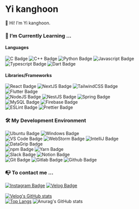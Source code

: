 # Yi kanghoon

👋 Hi! I'm Yi kanghoon.<br>

### 🌱 I’m Currently Learning ...

#### Languages

![C Badge](https://img.shields.io/badge/-C-A8B9CC?style=flat-square&logo=C&logoColor=ffffff&labelColor=282828) ![C++ Badge](https://img.shields.io/badge/-C++-00599C?style=flat-square&logo=C%2B%2B&logoColor=ffffff&labelColor=282828) ![Python Badge](https://img.shields.io/badge/-Python-3776AB?style=flat-square&logo=Python&logoColor=ffffff&labelColor=282828) ![Javascript Badge](https://img.shields.io/badge/-JavaScript-F7DF1E?style=flat-square&logo=JavaScript&logoColor=ffffff&labelColor=282828) ![Typescript Badge](https://img.shields.io/badge/-TypeScript-3178C6?style=flat-square&logo=TypeScript&logoColor=ffffff&labelColor=282828) ![Dart Badge](https://img.shields.io/badge/-Dart-0175C2?style=flat-square&logo=Dart&logoColor=ffffff&labelColor=282828)

#### Libraries/Frameworks

![React Badge](https://img.shields.io/badge/-React-61DAFB?style=flat-square&logo=React&logoColor=ffffff&labelColor=282828) ![NextJS Badge](https://img.shields.io/badge/-NextJS-000000?style=flat-square&logo=Next.js&logoColor=ffffff&labelColor=282828) ![TailwindCSS Badge](https://img.shields.io/badge/-TailwindCSS-06B6D4?style=flat-square&logo=TailwindCSS&logoColor=ffffff&labelColor=282828)<br>![Flutter Badge](https://img.shields.io/badge/-Flutter-02569B?style=flat-square&logo=Flutter&logoColor=ffffff&labelColor=282828)<br>![NodeJS Badge](https://img.shields.io/badge/-NodeJS-339933?style=flat-square&logo=Node.js&logoColor=ffffff&labelColor=282828) ![NestJS Badge](https://img.shields.io/badge/-NestJS-E0234E?style=flat-square&logo=NestJS&logoColor=ffffff&labelColor=282828) ![Spring Badge](https://img.shields.io/badge/-Spring-6DB33F?style=flat-square&logo=Spring&logoColor=ffffff&labelColor=282828)<br> ![MySQL Badge](https://img.shields.io/badge/-MySQL-4479A1?style=flat-square&logo=MySQL&logoColor=ffffff&labelColor=282828) ![Firebase Badge](https://img.shields.io/badge/-Firebase-FFCA28?style=flat-square&logo=Firebase&logoColor=ffffff&labelColor=282828)<br>![ESLint Badge](https://img.shields.io/badge/-ESLint-4B32C3?style=flat-square&logo=ESLint&logoColor=ffffff&labelColor=282828) ![Prettier Badge](https://img.shields.io/badge/-Prettier-F7B93E?style=flat-square&logo=Prettier&logoColor=ffffff&labelColor=282828)<br>

### 🛠️ My Development Environment<br>

![Ubuntu Badge](https://img.shields.io/badge/-Ubuntu-E95420?style=flat-square&logo=Ubuntu&logoColor=white&labelColor=282828) ![Windows Badge](https://img.shields.io/badge/-Windows-0078D6?style=flat-square&logo=Windows&logoColor=white&labelColor=282828)<br>![VS Code Badge](https://img.shields.io/badge/VSCode-007ACC?style=flat-square&logo=VisualStudioCode&logoColor=white&labelColor=282828) ![WebStorm Badge](https://img.shields.io/badge/WebStorm-000000?style=flat-square&logo=WebStorm&logoColor=white&labelColor=282828) ![IntelliJ Badge](https://img.shields.io/badge/IntelliJ-000000?style=flat-square&logo=IntelliJIDEA&logoColor=white&labelColor=282828)<br>![DataGrip Badge](https://img.shields.io/badge/-DataGrip-000000?style=flat-square&logo=DataGrip&logoColor=white&labelColor=282828)<br>![npm Badge](https://img.shields.io/badge/-npm-CB3837?style=flat-square&logo=npm&logoColor=white&labelColor=282828) ![Yarn Badge](https://img.shields.io/badge/-Yarn-2C8EBB?style=flat-square&logo=Yarn&logoColor=white&labelColor=282828)<br>![Slack Badge](https://img.shields.io/badge/-Slack-4a154b?style=flat-square&logo=Slack&logoColor=white&labelColor=282828) ![Notion Badge](https://img.shields.io/badge/-Notion-000000?style=flat-square&logo=Notion&logoColor=white&labelColor=282828)<br>![Git Badge](https://img.shields.io/badge/-Git-F05032?style=flat-square&logo=Git&logoColor=white&labelColor=282828) ![Gitlab Badge](https://img.shields.io/badge/-Gitlab-FC6D26?style=flat-square&logo=Gitlab&logoColor=white&labelColor=282828) ![Github Badge](https://img.shields.io/badge/-Github-181717?style=flat-square&logo=Github&logoColor=white&labelColor=282828)<br>

### 📭 To contact me ...<br>

[![Instagram Badge](https://img.shields.io/badge/Instagram-E4405F?style=flat-square&logo=Instagram&logoColor=white&labelColor=282828&link=https://www.instagram.com/k.hoon_life/)](https://www.instagram.com/k.hoon_life/) [![Velog Badge](https://img.shields.io/badge/Velog-20C997?style=flat-square&logo=Velog&logoColor=white&labelColor=282828&link=https://www.instagram.com/k.hoon_life/)](https://velog.io/@hoon5083)<br><br>
[![Velog's GitHub stats](https://velog-readme-stats.vercel.app/api?name=hoon5083)](https://github.com/hoon5083/velog-readme-stats)<br>
[![Top Langs](https://github-readme-stats.vercel.app/api/top-langs/?username=hoon5083&langs_count=5&theme=dark)](https://github.com/hoon5083/hoon5083) ![Anurag's GitHub stats](https://github-readme-stats.vercel.app/api?username=hoon5083&show_icons=true&theme=codeSTACKr&count_private=true&line_height=40)
